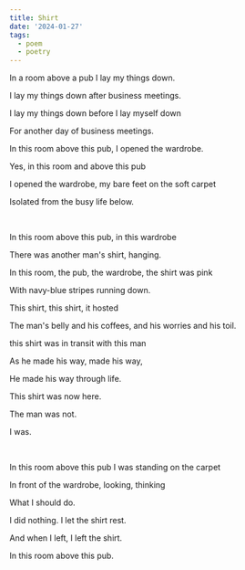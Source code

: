 ```yaml
---
title: Shirt
date: '2024-01-27'
tags:
  - poem
  - poetry
---
```


In a room above a pub I lay my things down.

<!-- truncate -->

I lay my things down after business meetings.

I lay my things down before I lay myself down

For another day of business meetings.

In this room above this pub, I opened the wardrobe.

Yes, in this room and above this pub

I opened the wardrobe, my bare feet on the soft carpet

Isolated from the busy life below.

<br/>

In this room above this pub, in this wardrobe

There was another man's shirt, hanging.

In this room, the pub, the wardrobe, the shirt was pink

With navy-blue stripes running down.

This shirt, this shirt, it hosted

The man's belly and his coffees, and his worries and his toil.

this shirt was in transit with this man

As he made his way, made his way,

He made his way through life.

This shirt was now here.

The man was not.

I was.

<br/>

In this room above this pub I was standing on the carpet

In front of the wardrobe, looking, thinking

What I should do.

I did nothing. I let the shirt rest.

And when I left, I left the shirt.

In this room above this pub.
